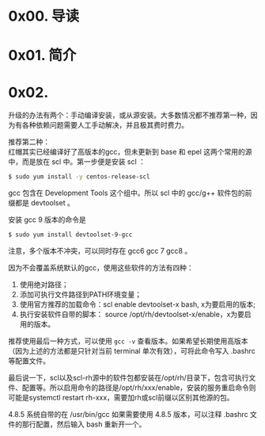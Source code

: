 # 0x00. 导读

# 0x01. 简介

# 0x02. 

升级的办法有两个：手动编译安装，或从源安装。大多数情况都不推荐第一种，因为有各种依赖问题需要人工手动解决，并且极其费时费力。

推荐第二种：   
红帽其实已经编译好了高版本的gcc，但未更新到 base 和 epel 这两个常用的源中，而是放在 scl 中。第一步便是安装 scl ：
```bash
$ sudo yum install -y centos-release-scl
```
gcc 包含在 Development Tools 这个组中。所以 scl 中的 gcc/g++ 软件包的前缀都是 devtoolset 。

安装 gcc 9 版本的命令是
```bash
$ sudo yum install devtoolset-9-gcc
```
注意，多个版本不冲突，可以同时存在 gcc6 gcc 7 gcc8 。   

因为不会覆盖系统默认的gcc，使用这些软件的方法有四种：

1. 使用绝对路径；
2. 添加可执行文件路径到PATH环境变量；
3. 使用官方推荐的加载命令：scl enable devtoolset-x bash, x为要启用的版本;
4. 执行安装软件自带的脚本： source /opt/rh/devtoolset-x/enable，x为要启用的版本。   

推荐使用最后一种方式，可以使用 `gcc -v` 查看版本。如果希望长期使用高版本（因为上述的方法都是只针对当前 terminal 单次有效），可将此命令写入 .bashrc 等配置文件。

最后说一下，scl以及scl-rh源中的软件包都安装在/opt/rh/目录下，包含可执行文件、配置等。所以启用命令的路径是/opt/rh/xxx/enable，安装的服务重启命令则可能是systemctl restart rh-xxx，需要加rh或scl前缀以区别其他源的包。

4.8.5 系统自带的在 /usr/bin/gcc 
如果需要使用 4.8.5 版本，可以注释 .bashrc 文件的那行配置，然后输入 bash 重新开一个。

